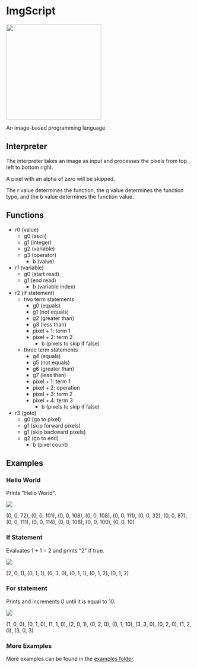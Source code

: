 # ImgScript

<img width="256px" src="https://user-images.githubusercontent.com/27871609/117729755-8772c580-b1a8-11eb-9d80-c0933c7b8876.png">

An image-based programming language.

## Interpreter

The interpreter takes an image as input and processes the pixels from top left to bottom right.

A pixel with an alpha of zero will be skipped.

The r value determines the function, the g value determines the function type, and the b value determines the function value.

## Functions

- r0 (value)
  - g0 (ascii)
  - g1 (integer)
  - g2 (variable)
  - g3 (operator)
    - b (value)
- r1 (variable)
  - g0 (start read)
  - g1 (end read)
    - b (variable index)
- r2 (if statement)
  - two term statements
    - g0 (equals)
    - g1 (not equals)
    - g2 (greater than)
    - g3 (less than)
    - pixel + 1: term 1
    - pixel + 2: term 2
      - b (pixels to skip if false)
  - three term statements
    - g4 (equals)
    - g5 (not equals)
    - g6 (greater than)
    - g7 (less than)
    - pixel + 1: term 1
    - pixel + 2: operation
    - pixel + 3: term 2
    - pixel + 4: term 3
      - b (pixels to skip if false)
- r3 (goto)
  - g0 (go to pixel)
  - g1 (skip forward pixels)
  - g1 (skip backward pixels)
  - g2 (go to end)
    - b (pixel count)

## Examples

### Hello World

Prints "Hello World".

![](https://user-images.githubusercontent.com/27871609/117510020-87748a80-af48-11eb-9c59-73dff99db74b.png)

(0, 0, 72), (0, 0, 101), (0, 0, 108), (0, 0, 108), (0, 0, 111), (0, 0, 32), (0, 0, 87), (0, 0, 111), (0, 0, 114), (0, 0, 108), (0, 0, 100), (0, 0, 10)

### If Statement

Evaluates 1 + 1 = 2 and prints "2" if true.

![](https://user-images.githubusercontent.com/27871609/117511910-cfe17780-af4b-11eb-90f2-594c660c38ce.png)

(2, 0, 1), (0, 1, 1), (0, 3, 0), (0, 1, 1), (0, 1, 2), (0, 1, 2)

### For statement

Prints and increments 0 until it is equal to 10.

![](https://user-images.githubusercontent.com/27871609/118070868-f3e5f400-b363-11eb-9d3f-aafabe3d70e9.png)

(1, 0, 0), (0, 1, 0), (1, 1, 0), (2, 0, 1), (0, 2, 0), (0, 1, 10), (3, 3, 0), (0, 2, 0), (1, 2, 0), (3, 0, 3)

### More Examples

More examples can be found in the [examples folder](examples).
